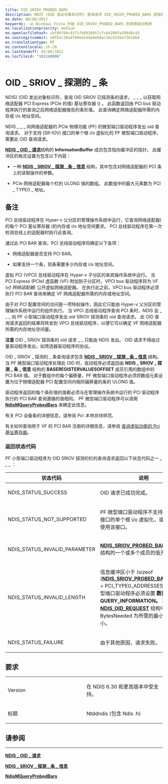 ```yaml
---
title: OID_SRIOV_PROBED_BARS
description: NDIS (OID 发出对象标识符) 查询请求 OID_SRIOV_PROBED_BARS 获取网络适配器 PCI Express (PCIe) 基址寄存器 () 的值。
ms.date: 08/08/2017
keywords: -从 Windows Vista 开始 OID_SRIOV_PROBED_BARS 的网络驱动程序
ms.localizationpriority: medium
ms.openlocfilehash: cbf09f60c9371fb9938057cfc64200fa398d8c43
ms.sourcegitcommit: a9fb2c30adf09ee24de8e68ac1bc6326ef3616b8
ms.translationtype: MT
ms.contentlocale: zh-CN
ms.lasthandoff: 03/06/2021
ms.locfileid: "102248806"
---
```

# <a name="oid_sriov_probed_bars"></a>OID \_ SRIOV \_ 探测的 \_ 条


NDIS)  (OID 发出对象标识符，查询 OID SRIOV 已探测条的请求， \_ \_ \_ 以获取网络适配器 PCI Express (PCIe 的值) 基址寄存器 () 。 此函数返回由 PCI bus 驱动程序执行的查询之后网络适配器报告的条形值。 此查询确定网络适配器所需的内存或 i/o 地址空间。

NDIS \_ \_ \_ 向网络适配器的 PCIe 物理功能 (PF) 的微型端口驱动程序发出 oid 查询请求。 对于支持 (SR-IOV) 接口的单个根 i/o 虚拟化的 PF 微型端口驱动程序，需要此 OID 查询请求。

[**NDIS \_ OID \_ 请求**](/windows-hardware/drivers/ddi/oidrequest/ns-oidrequest-ndis_oid_request)结构的 **InformationBuffer** 成员包含指向缓冲区的指针。 此缓冲区的格式设置为包含以下内容：

-   一种 [**NDIS \_ SRIOV \_ 探测 \_ 条 \_ 信息**](/windows-hardware/drivers/ddi/ntddndis/ns-ntddndis-_ndis_sriov_probed_bars_info) 结构，其中包含对网络适配器的 PCI 条上的读取操作的参数。

-   PCIe 网络适配器每个栏的 ULONG 值的数组。 此数组中的最大元素数为 PCI \_ TYPE0 \_ 地址。

<a name="remarks"></a>备注
-------

PCI 总线驱动程序在 Hyper-v 父分区的管理操作系统中运行，它查询网络适配器) 的每个 PCI 基址寄存器 (的内存或 i/o 地址空间要求。 PCI 总线驱动程序在第一次检测总线上的适配器时执行此查询。

通过此 PCI BAR 查询，PCI 总线驱动程序将确定以下各项：

-   网络适配器是否支持 PCI BAR。

-   如果支持一个条，则条需要多少内存或 i/o 地址空间。

虚拟 PCI (VPCI) 总线驱动程序在 Hyper-v 子分区的来宾操作系统中运行。 当 PCI Express (PCIe) 虚函数 (VF) 附加到子分区时，VPCI bus 驱动程序将为 VF (*vf 网络适配器*) 公开虚拟网络适配器。 在执行此之前，VPCI bus 驱动程序必须执行 PCI BAR 查询来确定 VF 网络适配器所需的内存或地址空间。

由于对 PCI 配置空间的访问是一项特权操作，因此它只能由 Hyper-v 父分区的管理操作系统中运行的组件执行。 当 VPCI 总线驱动程序查询 PCI 条时，NDIS 会 \_ \_ \_ 向 PF 小型端口驱动程序发出 oid SRIOV 探测条的 oid 查询请求。 此 OID 查询请求返回的结果将转发到 VPCI 总线驱动程序，以便它可以确定 VF 网络适配器所需的内存地址空间量。

**注意**  OID \_ SRIOV 探测条的 oid 请求 \_ \_ 只能由 NDIS 发出。 OID 请求不得由过量驱动程序发出，如筛选器驱动程序的协议。

 

OID \_ SRIOV \_ 探测的 \_ 条查询请求包含 [**NDIS \_ SRIOV \_ 探测 \_ 条 \_ 信息**](/windows-hardware/drivers/ddi/ntddndis/ns-ntddndis-_ndis_sriov_probed_bars_info) 结构。 当 PF 微型端口驱动程序处理此 OID 时，驱动程序必须返回由 **NDIS \_ SRIOV \_ 探测 \_ 条 \_ 信息** 结构的 **BASEREGISTERVALUESOFFSET** 成员引用的数组中的 PCI BAR 值。 对于数组中的每个偏移量，PF 微型端口驱动程序必须将数组元素设置为位于物理适配器 PCI 配置空间内相同偏移量的条的 ULONG 值。

驱动程序返回的每个条形值的值都必须与在管理操作系统中运行的 PCI 驱动程序执行的 PCI BAR 查询遵循的值相同。 PF 微型端口驱动程序可以调用 [**NdisMQueryProbedBars**](/windows-hardware/drivers/ddi/ndis/nf-ndis-ndismqueryprobedbars) 来确定此信息。

有关 PCI 设备条的详细信息，请参阅 *Pci 本地总线规范*。

有关如何查询用于 VF 的 PCI BAR 注册的详细信息，请参阅 [查询虚拟功能的 Pci 基址寄存器](./querying-the-pci-base-address-registers-of-a-virtual-function.md)。

### <a name="return-status-codes"></a>返回状态代码

PF 小型端口驱动程序为 OID SRIOV 探测的栏的查询请求返回以下状态代码之一 \_ \_ \_ ：

<table>
<colgroup>
<col width="50%" />
<col width="50%" />
</colgroup>
<thead>
<tr class="header">
<th>状态代码</th>
<th>说明</th>
</tr>
</thead>
<tbody>
<tr class="odd">
<td><p>NDIS_STATUS_SUCCESS</p></td>
<td><p>OID 请求已成功完成。</p></td>
</tr>
<tr class="even">
<td><p>NDIS_STATUS_NOT_SUPPORTED</p></td>
<td><p>PF 微型端口驱动程序不支持 (SR-IOV) 接口的单个根 i/o 虚拟化，或者未启用使用该接口。</p></td>
</tr>
<tr class="odd">
<td><p>NDIS_STATUS_INVALID_PARAMETER</p></td>
<td><p><a href="/windows-hardware/drivers/ddi/ntddndis/ns-ntddndis-_ndis_sriov_probed_bars_info" data-raw-source="[&lt;strong&gt;NDIS_SRIOV_PROBED_BARS_INFO&lt;/strong&gt;](/windows-hardware/drivers/ddi/ntddndis/ns-ntddndis-_ndis_sriov_probed_bars_info)"><strong>NDIS_SRIOV_PROBED_BARS_INFO</strong></a>结构的一个或多个成员的值无效。</p></td>
</tr>
<tr class="even">
<td><p>NDIS_STATUS_INVALID_LENGTH</p></td>
<td><p>信息缓冲区小于 (sizeof (<a href="/windows-hardware/drivers/ddi/ntddndis/ns-ntddndis-_ndis_sriov_probed_bars_info" data-raw-source="[&lt;strong&gt;NDIS_SRIOV_PROBED_BARS_INFO&lt;/strong&gt;](/windows-hardware/drivers/ddi/ntddndis/ns-ntddndis-_ndis_sriov_probed_bars_info)"><strong>NDIS_SRIOV_PROBED_BARS_INFO</strong></a>) + PCI_TYPE0_ADDRESSES) 。 PF 微型端口驱动程序必须设置 <strong>数据。QUERY_INFORMATION。</strong> 将 <a href="/windows-hardware/drivers/ddi/ndis/ns-ndis-_ndis_oid_request" data-raw-source="[&lt;strong&gt;NDIS_OID_REQUEST&lt;/strong&gt;](/windows-hardware/drivers/ddi/oidrequest/ns-oidrequest-ndis_oid_request)"><strong>NDIS_OID_REQUEST</strong></a> 结构中的成员 BytesNeeded 为所需的最小缓冲区大小。</p></td>
</tr>
<tr class="odd">
<td><p>NDIS_STATUS_FAILURE</p></td>
<td><p>由于其他原因，请求失败。</p></td>
</tr>
</tbody>
</table>

 

<a name="requirements"></a>要求
------------

<table>
<colgroup>
<col width="50%" />
<col width="50%" />
</colgroup>
<tbody>
<tr class="odd">
<td><p>Version</p></td>
<td><p>在 NDIS 6.30 和更高版本中受支持。</p></td>
</tr>
<tr class="even">
<td><p>标题</p></td>
<td>Ntddndis (包含 Ndis .h) </td>
</tr>
</tbody>
</table>

## <a name="see-also"></a>请参阅


****
[**NDIS \_ OID \_ 请求**](/windows-hardware/drivers/ddi/oidrequest/ns-oidrequest-ndis_oid_request)

[**NDIS \_ SRIOV \_ 探测 \_ 条 \_ 信息**](/windows-hardware/drivers/ddi/ntddndis/ns-ntddndis-_ndis_sriov_probed_bars_info)

[**NdisMQueryProbedBars**](/windows-hardware/drivers/ddi/ndis/nf-ndis-ndismqueryprobedbars)

